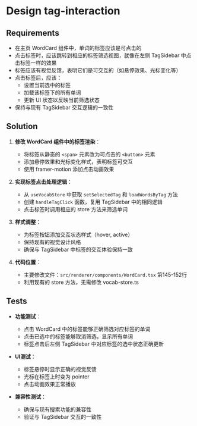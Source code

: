 # Design tag-interaction

## Requirements

- 在主页 WordCard 组件中，单词的标签应该是可点击的
- 点击标签时，应该跳转到相应的标签筛选视图，就像在左侧 TagSidebar 中点击标签一样的效果
- 标签应该有视觉反馈，表明它们是可交互的（如悬停效果、光标变化等）
- 点击标签后，应该：
  - 设置当前选中的标签
  - 加载该标签下的所有单词
  - 更新 UI 状态以反映当前筛选状态
- 保持与现有 TagSidebar 交互逻辑的一致性

## Solution

1. **修改 WordCard 组件中的标签渲染**：
   - 将标签从静态的 `<span>` 元素改为可点击的 `<button>` 元素
   - 添加悬停效果和光标变化样式，表明标签可交互
   - 使用 framer-motion 添加点击动画效果

2. **实现标签点击处理逻辑**：
   - 从 `useVocabStore` 中获取 `setSelectedTag` 和 `loadWordsByTag` 方法
   - 创建 `handleTagClick` 函数，复用 TagSidebar 中的相同逻辑
   - 点击标签时调用相应的 store 方法来筛选单词

3. **样式调整**：
   - 为标签按钮添加交互状态样式（hover, active）
   - 保持现有的视觉设计风格
   - 确保与 TagSidebar 中标签的交互体验保持一致

4. **代码位置**：
   - 主要修改文件：`src/renderer/components/WordCard.tsx` 第145-152行
   - 利用现有的 store 方法，无需修改 vocab-store.ts

## Tests

- **功能测试**：
  - 点击 WordCard 中的标签能够正确筛选对应标签的单词
  - 点击已选中的标签能够取消筛选，显示所有单词
  - 标签点击后左侧 TagSidebar 中对应标签的选中状态正确更新
  
- **UI测试**：
  - 标签悬停时显示正确的视觉反馈
  - 光标在标签上时变为 pointer
  - 点击动画效果正常播放
  
- **兼容性测试**：
  - 确保与现有搜索功能的兼容性
  - 验证与 TagSidebar 交互的一致性